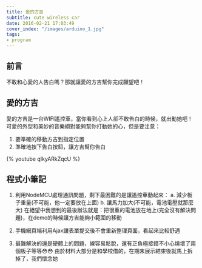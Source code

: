 ```yaml
---
title: 愛的方吉
subtitle: cute wireless car
date: 2016-02-21 17:03:49
cover_index: "/images/arduino_1.jpg"
tags:
- program
---
```

## 前言
不敢和心愛的人告白嗎？那就讓愛的方吉幫你完成願望吧！

## 愛的方吉
愛的方吉是一台WIFI遙控車，當你看到心上人卻不敢告白的時候，就出動她吧！
可愛的外型和美妙的音樂絕對能夠幫你打動她的心，但是要注意：
1. 要準確的移動方吉到指定位置
2. 準確地按下告白按鈕，讓方吉幫你告白

{% youtube qIkyARkZqcU %}
<br>
## 程式小筆記
1. 利用NodeMCU處理通訊問題，剩下最困難的是讓遙控車動起來：
a. 減少板子重量(不可能，他一定要放在上面)
b. 讓馬力加大(不可能，電池電壓就那麼大)
在絕望中我想到的最後辦法就是：把很重的電池放在地上(完全沒有解決問題)，在demo的時候讓方吉能夠小範圍的移動

2. 手機網頁端利用Ajax讓表單提交後不會重新整理頁面，看起來比較舒適
3. 最難解決的還是硬體上的問題，線容易鬆脫，還有正負極接錯不小心燒壞了兩個板子等等😳😳
由於材料大部分是和學校借的，在期末展示結束後就馬上拆掉了，我們懷念她
